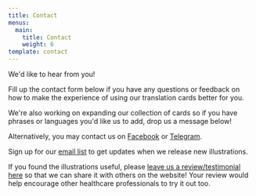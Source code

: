 ```yaml
---
title: Contact
menus:
  main:
    title: Contact
    weight: 6
template: contact
---
```

We'd like to hear from you!

Fill up the contact form below if you have any questions or feedback on how to make the experience of using our translation cards better for you. 

We're also working on expanding our collection of cards so if you have phrases or languages you'd like us to add, drop us a message below!

Alternatively, you may contact us on <a href="https://www.facebook.com/VisualAidSG/" target="_blank" rel="noopener">Facebook</a> or <a href="https://t.me/visualaid" target="_blank" rel="noopener">Telegram</a>.

Sign up for our <a href="http://eepurl.com/g2UlL5" target="_blank" rel="noopener">email list</a> to get updates when we release new illustrations. 

If you found the illustrations useful, please <a href="https://forms.gle/kzFoGcxJrv8Qc92r5" target="_blank" rel="noopener">leave us a review/testimonial here</a> so that we can share it with others on the website! Your review would help encourage other healthcare professionals to try it out too.